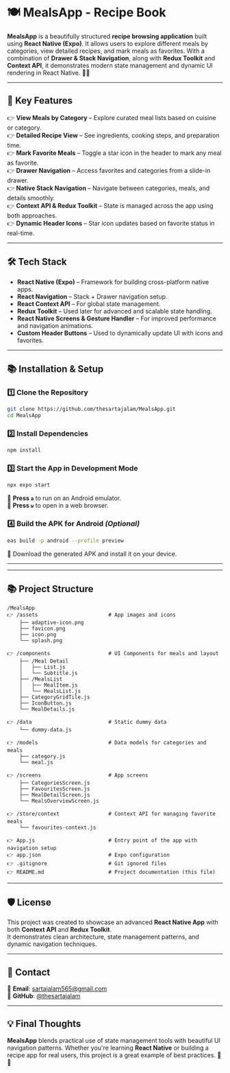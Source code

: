 
# 🍽️ MealsApp - Recipe Book 

**MealsApp** is a beautifully structured **recipe browsing application** built using **React Native (Expo)**. It allows users to explore different meals by categories, view detailed recipes, and mark meals as favorites. With a combination of **Drawer & Stack Navigation**, along with **Redux Toolkit** and **Context API**, it demonstrates modern state management and dynamic UI rendering in React Native. 📖✨

---

## 🚀 **Key Features**

👉 **View Meals by Category** – Explore curated meal lists based on cuisine or category.\
👉 **Detailed Recipe View** – See ingredients, cooking steps, and preparation time.\
👉 **Mark Favorite Meals** – Toggle a star icon in the header to mark any meal as favorite.\
👉 **Drawer Navigation** – Access favorites and categories from a slide-in drawer.\
👉 **Native Stack Navigation** – Navigate between categories, meals, and details smoothly.\
👉 **Context API & Redux Toolkit** – State is managed across the app using both approaches.\
👉 **Dynamic Header Icons** – Star icon updates based on favorite status in real-time.

---

## 🛠 **Tech Stack**

- **React Native (Expo)** – Framework for building cross-platform native apps.  
- **React Navigation** – Stack + Drawer navigation setup.  
- **React Context API** – For global state management.  
- **Redux Toolkit** – Used later for advanced and scalable state handling.  
- **React Native Screens & Gesture Handler** – For improved performance and navigation animations.  
- **Custom Header Buttons** – Used to dynamically update UI with icons and favorites.

---

## 📚 **Installation & Setup**

### 1️⃣ **Clone the Repository**

```sh
git clone https://github.com/thesartajalam/MealsApp.git  
cd MealsApp  
```

### 2️⃣ **Install Dependencies**

```sh
npm install  
```

### 3️⃣ **Start the App in Development Mode**

```sh
npx expo start  
```

🔹 **Press `a`** to run on an Android emulator.\
🔹 **Press `w`** to open in a web browser.

### 4️⃣ **Build the APK for Android** *(Optional)*

```sh
eas build -p android --profile preview  
```

🔹 Download the generated APK and install it on your device.

---


---

## 📚 **Project Structure**

```
/MealsApp  
👉 /assets                       # App images and icons  
    ├── adaptive-icon.png  
    ├── favicon.png  
    ├── icon.png  
    └── splash.png  

👉 /components                   # UI Components for meals and layout  
    ├── /Meal Detail  
    │   ├── List.js  
    │   └── Subtitle.js  
    ├── /MealsList  
    │   ├── MealItem.js  
    │   └── MealsList.js  
    ├── CategoryGridTile.js  
    ├── IconButton.js  
    └── MealDetails.js  

👉 /data                         # Static dummy data  
    └── dummy-data.js  

👉 /models                       # Data models for categories and meals  
    ├── category.js  
    └── meal.js  

👉 /screens                      # App screens  
    ├── CategoriesScreen.js  
    ├── FavouritesScreen.js  
    ├── MealDetailScreen.js  
    └── MealsOverviewScreen.js  

👉 /store/context                # Context API for managing favorite meals  
    └── favourites-context.js  

👉 App.js                        # Entry point of the app with navigation setup  
👉 app.json                      # Expo configuration  
👉 .gitignore                    # Git ignored files  
👉 README.md                     # Project documentation (this file) 
```

---

## 🛡 **License**

This project was created to showcase an advanced **React Native App** with both **Context API** and **Redux Toolkit**.  
It demonstrates clean architecture, state management patterns, and dynamic navigation techniques.

---

## 📩 **Contact**

📧 **Email**: [sartajalam565@gmail.com](mailto:sartajalam565@gmail.com)\
📎 **GitHub**: [@thesartajalam](https://github.com/thesartajalam)

---

## 💡 **Final Thoughts**  

**MealsApp** blends practical use of state management tools with beautiful UI navigation patterns. Whether you're learning **React Native** or building a recipe app for real users, this project is a great example of best practices. 🍲📱
```
